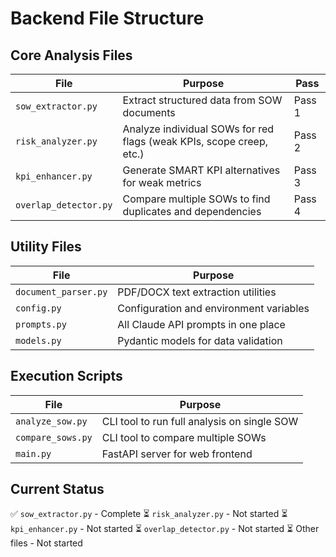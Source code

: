 # Backend File Structure

## Core Analysis Files

| File | Purpose | Pass |
|------|---------|------|
| `sow_extractor.py` | Extract structured data from SOW documents | Pass 1 |
| `risk_analyzer.py` | Analyze individual SOWs for red flags (weak KPIs, scope creep, etc.) | Pass 2 |
| `kpi_enhancer.py` | Generate SMART KPI alternatives for weak metrics | Pass 3 |
| `overlap_detector.py` | Compare multiple SOWs to find duplicates and dependencies | Pass 4 |

## Utility Files

| File | Purpose |
|------|---------|
| `document_parser.py` | PDF/DOCX text extraction utilities |
| `config.py` | Configuration and environment variables |
| `prompts.py` | All Claude API prompts in one place |
| `models.py` | Pydantic models for data validation |

## Execution Scripts

| File | Purpose |
|------|---------|
| `analyze_sow.py` | CLI tool to run full analysis on single SOW |
| `compare_sows.py` | CLI tool to compare multiple SOWs |
| `main.py` | FastAPI server for web frontend |

## Current Status

✅ `sow_extractor.py` - Complete
⏳ `risk_analyzer.py` - Not started
⏳ `kpi_enhancer.py` - Not started
⏳ `overlap_detector.py` - Not started
⏳ Other files - Not started

